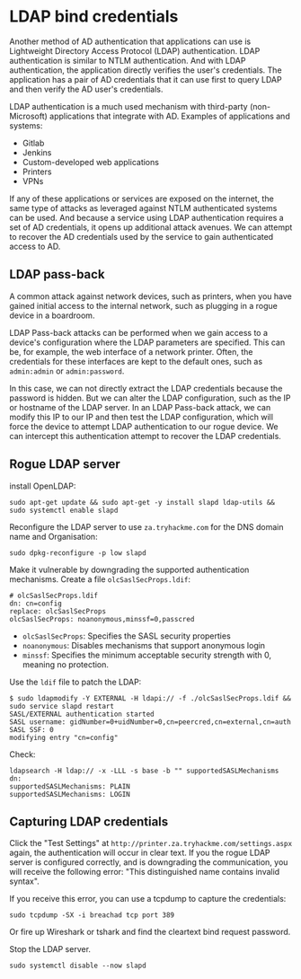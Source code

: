 # LDAP bind credentials

Another method of AD authentication that applications can use is Lightweight Directory Access Protocol (LDAP) 
authentication. LDAP authentication is similar to NTLM authentication. And with LDAP authentication, the 
application directly verifies the user's credentials. The application has a pair of AD credentials that it 
can use first to query LDAP and then verify the AD user's credentials.

LDAP authentication is a much used mechanism with third-party (non-Microsoft) applications that integrate with AD. 
Examples of applications and systems:

* Gitlab
* Jenkins
* Custom-developed web applications
* Printers
* VPNs

If any of these applications or services are exposed on the internet, the same type of attacks as leveraged 
against NTLM authenticated systems can be used. And because a service using LDAP authentication requires a set of 
AD credentials, it opens up additional attack avenues. We can attempt to recover the AD credentials used by the 
service to gain authenticated access to AD.

## LDAP pass-back

A common attack against network devices, such as printers, when you have gained initial access to the 
internal network, such as plugging in a rogue device in a boardroom.

LDAP Pass-back attacks can be performed when we gain access to a device's configuration where the LDAP parameters 
are specified. This can be, for example, the web interface of a network printer. Often, the credentials for these 
interfaces are kept to the default ones, such as `admin:admin` or `admin:password`. 

In this case, we can not directly extract the LDAP credentials because the password is hidden. 
But we can alter the LDAP configuration, such as the IP or hostname of the LDAP server. In an LDAP Pass-back attack, 
we can modify this IP to our IP and then test the LDAP configuration, which will force the device to attempt 
LDAP authentication to our rogue device. We can intercept this authentication attempt to recover the LDAP credentials.

## Rogue LDAP server

install OpenLDAP:

    sudo apt-get update && sudo apt-get -y install slapd ldap-utils && sudo systemctl enable slapd

Reconfigure the LDAP server to use `za.tryhackme.com` for the DNS domain name and Organisation:

    sudo dpkg-reconfigure -p low slapd

Make it vulnerable by downgrading the supported authentication mechanisms. Create a file `olcSaslSecProps.ldif`:

```text
# olcSaslSecProps.ldif
dn: cn=config
replace: olcSaslSecProps
olcSaslSecProps: noanonymous,minssf=0,passcred
```

* `olcSaslSecProps`: Specifies the SASL security properties
* `noanonymous`: Disables mechanisms that support anonymous login
* `minssf`: Specifies the minimum acceptable security strength with 0, meaning no protection.

Use the `ldif` file to patch the LDAP:

```text
$ sudo ldapmodify -Y EXTERNAL -H ldapi:// -f ./olcSaslSecProps.ldif && sudo service slapd restart
SASL/EXTERNAL authentication started
SASL username: gidNumber=0+uidNumber=0,cn=peercred,cn=external,cn=auth
SASL SSF: 0
modifying entry "cn=config"
```

Check:

    ldapsearch -H ldap:// -x -LLL -s base -b "" supportedSASLMechanisms
    dn:
    supportedSASLMechanisms: PLAIN
    supportedSASLMechanisms: LOGIN

## Capturing LDAP credentials

Click the "Test Settings" at `http://printer.za.tryhackme.com/settings.aspx` again, the authentication will occur 
in clear text. If you the rogue LDAP server is configured correctly, and is downgrading the communication, you 
will receive the following error: "This distinguished name contains invalid syntax". 

If you receive this error, you can use a tcpdump to capture the credentials:

    sudo tcpdump -SX -i breachad tcp port 389

Or fire up Wireshark or tshark and find the cleartext bind request password.

Stop the LDAP server.

    sudo systemctl disable --now slapd